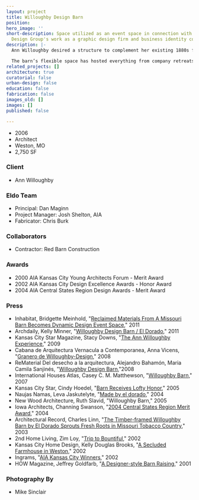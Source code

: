 ```yaml
---
layout: project
title: Willoughby Design Barn
position: 
hero_image: ''
short-description: Space utilized as an event space in connection with Willoughby
  Design Group's work as a graphic design firm and business identity consultant.
description: |-
  Ann Willoughby desired a structure to complement her existing 1880s farmhouse on her working farm outside of Kansas City, Mo. She utilizes the structure as an event space in connection with her design firm, Willoughby Design Group. Aside from the industrial and agricultural functions that comprise the entire lower level of the barn, the project included an open event space, an insulated and climate controlled utility/washroom area and a sleeping loft. The barn frame, purchased by the client in the spring of 1998, was originally located in Highland, Kansas. Carefully sited in its new home, the barn is sheathed in corrugated copper and fiberglass panels.

  The barn’s flexible space has hosted everything from company retreats and weddings to national conferences and seminars. Willoughby Design liked it so much they based their brand identity off its iconic form.
related_projects: []
architecture: true
curatorial: false
urban-design: false
education: false
fabrication: false
images_old: []
images: []
published: false

---
```

* 2006
* Architect
* Weston, MO
* 2,750 SF

### Client

* Ann Willoughby

### Eldo Team

* Principal: Dan Maginn
* Project Manager: Josh Shelton, AIA
* Fabricator: Chris Burk

### Collaborators

* Contractor: Red Barn Construction

### Awards

* 2000 AIA Kansas City Young Architects Forum - Merit Award
* 2002 AIA Kansas City Design Excellence Awards - Honor Award
* 2004 AIA Central States Region Design Awards - Merit Award

### Press

*  Inhabitat, Bridgette Meinhold, "[Reclaimed Materials From A Missouri Barn Becomes Dynamic Design Event Space]( https://inhabitat.com/reclaimed-materials-from-a-missouri-barn-becomes-dynamic-design-event-space/)," 2011
* Archdaily, Kelly Minner, "[Willoughby Design Barn / El Dorado]( https://www.archdaily.com/106333/willoughby-design-barn-el-dorado)," 2011
* Kansas City Star Magazine, Stacy Downs, "[The Ann Willoughby Experience](downloads.ctfassets.net/7ceafwpo4r5g/7gUwCK3WvKXtfyhwxTaN4q/63bdb4322904eb54d267abb20f723100/2009-Dan_Maginn-KCStar_Willoughby_compressed.pdf)," 2009
* Cabana de Arquitectura Vernacula a Contemporanea, Anna Vicens,  "[Granero de Willoughby-Design](assets.ctfassets.net/7ceafwpo4r5g/6iYaehEAsqii7wfPJOIdpC/a05db95cf40497aaf20c56bb3877ae24/2008-Willoughby_Barn-Cabana_de_Arquitectura_Vernacula_a_Contemporanea_compressed.pdf )," 2008
* ReMaterial Del desecho a la arquitectura, Alejandro Bahamón, Maria Camila Sanjinés, "[Willoughby Design Barn](assets.ctfassets.net/7ceafwpo4r5g/78FMzIvZ8W9g7gohNash6s/bcd0d110fa63e4a6bdfacdf4c640c842/2008-Willoughby_Barn-ReMaterial_compressed.pdf ),"2008
* International Houses Atlas, Casey C. M. Matthewson, "[Willoughby Barn](assets.ctfassets.net/7ceafwpo4r5g/1fQc35H4tjmS3NITyKI8YD/e2128f0e3209edd34c7e01da78948f6e/2008-Willoughby_Barn-International_Houses_Atlas_compressed.pdf )," 2007
* Kansas City Star, Cindy Hoedel, "[Barn Receives Lofty Honor](assets.ctfassets.net/7ceafwpo4r5g/58ZtNETQkIjUFM8Bxbxc6a/938b918b441b77cb4a851148265d5898/2005-Willoughby_Design_Barn-KC_Star.pdf )," 2005
* Naujas Namas, Leva Jaskutelyte, "[Made by el dorado]()," 2004
* New Wood Architecture, Ruth Slavid, "Willoughby Barn," 2005
* Iowa Architects, Channing Swanson, "[2004 Central States Region Merit Award](assets.ctfassets.net/7ceafwpo4r5g/69eRJa3pRUH1I4A8EasNaV/240079ee5b093d680e98df43e75f1307/2004-Central_States-Iowa_Arch_Magazine.pdf)," 2004
* Architectural Record, Charles Linn, "[The Timber-framed Willoughby Barn by El Dorado Sprouts Fresh Roots in Missouri Tobacco Country](assets.ctfassets.net/7ceafwpo4r5g/4CzeUqQbyYFB8HHTMo1NbO/1a2e3db18e17344116835fe80508d306/2003-Willoughby_Barn_Architectural_Record.pdf )," 2003
* 2nd Home Living, Zim Loy, "[Trip to Bountiful](downloads.ctfassets.net/7ceafwpo4r5g/c7M4OrD4C6k3lkDKBqzyV/f1d42f281eaddf29eeebd9e5ac9c7344/2002-Willoughby_Barn-2nd_Home_Living.pdf)," 2002
* Kansas City Home Design, Kelly Douglas Brooks, "[A Secluded Farmhouse in Weston](assets.ctfassets.net/7ceafwpo4r5g/7xnEsbbV4Pyc4467q8qblI/7d5f59fc1d330c29e048996cc2d30353/2002-Willoughby_Barn-Home_Design-compressed.pdf)," 2002
* Ingrams, "[AIA Kansas City Winners](assets.ctfassets.net/7ceafwpo4r5g/7rQlVrjetqfTQYc9iHn6OQ/d26214d2c74eee15081c17e5b0157e69/2002-Willoughy_Barn_AIA_Honor_Award-Ingrams.pdf )," 2002
* HOW Magazine, Jeffrey Goldfarb, "[A Designer-style Barn Raising](downloads.ctfassets.net/7ceafwpo4r5g/3nLSl4yM0EdWRptIjGS6oB/94ee26884c8dfeda8a61ade725a92b04/2001-Willoughy_Office-HOW_Magazine.pdf )," 2001

### Photography By

* Mike Sinclair